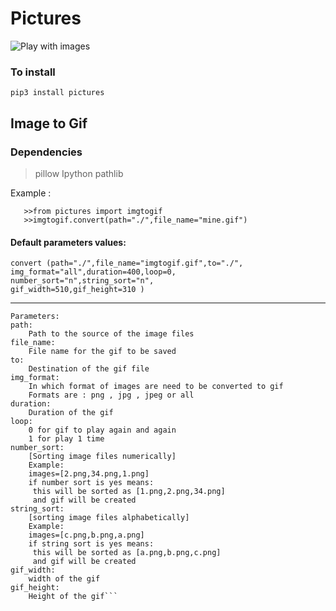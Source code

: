 # Pictures

![Play with images](../master/pictures/img/pictures.png)


### To install
```
pip3 install pictures
```

## Image to Gif

### Dependencies

>  pillow
> Ipython
> pathlib

Example :
```
   >>from pictures import imgtogif
   >>imgtogif.convert(path="./",file_name="mine.gif")
 ```
#### Default parameters values:
```
convert (path="./",file_name="imgtogif.gif",to="./",
img_format="all",duration=400,loop=0,
number_sort="n",string_sort="n",
gif_width=510,gif_height=310 ) 
```
  ___  
    Parameters:
    path:
        Path to the source of the image files
    file_name:
        File name for the gif to be saved 
    to:
        Destination of the gif file
    img_format:
        In which format of images are need to be converted to gif
        Formats are : png , jpg , jpeg or all
    duration:
        Duration of the gif
    loop:
        0 for gif to play again and again
        1 for play 1 time
    number_sort:
        [Sorting image files numerically]
        Example:
        images=[2.png,34.png,1.png]
        if number sort is yes means:
         this will be sorted as [1.png,2.png,34.png]
         and gif will be created
    string_sort:
        [sorting image files alphabetically]
        Example:
        images=[c.png,b.png,a.png]
        if string sort is yes means:
         this will be sorted as [a.png,b.png,c.png]
         and gif will be created
    gif_width:
        width of the gif
    gif_height:
        Height of the gif```
